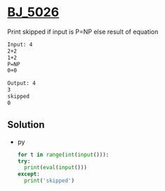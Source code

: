 # [BJ_5026](https://acmicpc.net/problem/5026)

Print skipped if input is P=NP else result of equation


```txt
Input: 4
2+2
1+2
P=NP
0+0

Output: 4
3
skipped
0
```

## Solution

* py

  ```py
  for t in range(int(input())):
  try:
    print(eval(input()))
  except:
    print('skipped')
  ```

